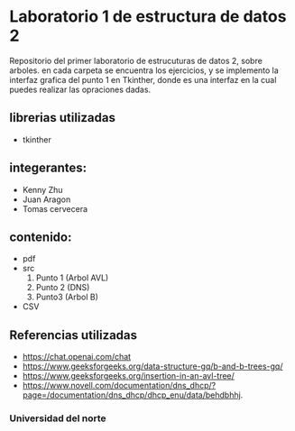 # Laboratorio 1 de estructura de datos 2
Repositorio del primer laboratorio de estrucuturas de datos 2, sobre arboles.
en cada carpeta se encuentra los ejercicios, y se implemento la interfaz grafica del punto 1 en Tkinther, donde es una interfaz en la cual puedes realizar las opraciones dadas.

## librerias utilizadas
- tkinther

## integerantes:
- Kenny Zhu
- Juan Aragon
- Tomas cervecera

## contenido:
- pdf
- src
  1. Punto 1 (Arbol AVL)
  2. Punto 2 (DNS)
  3. Punto3 (Arbol B)
- CSV

## Referencias utilizadas
- https://chat.openai.com/chat
- https://www.geeksforgeeks.org/data-structure-gq/b-and-b-trees-gq/
- https://www.geeksforgeeks.org/insertion-in-an-avl-tree/
- https://www.novell.com/documentation/dns_dhcp/?page=/documentation/dns_dhcp/dhcp_enu/data/behdbhhj.

### Universidad del norte
